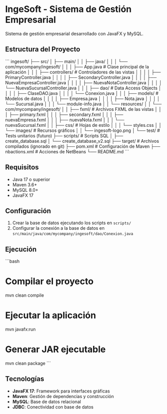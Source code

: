 # IngeSoft - Sistema de Gestión Empresarial

Sistema de gestión empresarial desarrollado con JavaFX y MySQL.

## Estructura del Proyecto

\`\`\`
ingesoft/
├── src/
│   ├── main/
│   │   ├── java/
│   │   │   └── com/mycompany/ingesoft/
│   │   │       ├── App.java                    # Clase principal de la aplicación
│   │   │       ├── controllers/                # Controladores de las vistas
│   │   │       │   ├── PrimaryController.java
│   │   │       │   ├── SecondaryController.java
│   │   │       │   ├── NuevaEmpresaController.java
│   │   │       │   ├── NuevaNotaController.java
│   │   │       │   └── NuevaSucursalController.java
│   │   │       ├── dao/                        # Data Access Objects
│   │   │       │   ├── ClaseDAO.java
│   │   │       │   └── Conexion.java
│   │   │       ├── models/                     # Modelos de datos
│   │   │       │   ├── Empresa.java
│   │   │       │   ├── Nota.java
│   │   │       │   └── Sucursal.java
│   │   │       └── module-info.java
│   │   └── resources/
│   │       └── com/mycompany/ingesoft/
│   │           ├── fxml/                       # Archivos FXML de las vistas
│   │           │   ├── primary.fxml
│   │           │   ├── secondary.fxml
│   │           │   ├── nuevaEmpresa.fxml
│   │           │   ├── nuevaNota.fxml
│   │           │   └── nuevaSucursal.fxml
│   │           ├── css/                        # Hojas de estilo
│   │           │   └── styles.css
│   │           └── images/                     # Recursos gráficos
│   │               └── ingesoft-logo.png
│   └── test/                                   # Tests unitarios (futuro)
├── scripts/                                    # Scripts SQL
│   ├── create_database.sql
│   └── create_database_v2.sql
├── target/                                     # Archivos compilados (ignorado en git)
├── pom.xml                                     # Configuración de Maven
├── nbactions.xml                               # Acciones de NetBeans
└── README.md
\`\`\`

## Requisitos

- Java 17 o superior
- Maven 3.6+
- MySQL 8.0+
- JavaFX 17

## Configuración

1. Crear la base de datos ejecutando los scripts en `scripts/`
2. Configurar la conexión a la base de datos en `src/main/java/com/mycompany/ingesoft/dao/Conexion.java`

## Ejecución

\`\`\`bash
# Compilar el proyecto
mvn clean compile

# Ejecutar la aplicación
mvn javafx:run

# Generar JAR ejecutable
mvn clean package
\`\`\`

## Tecnologías

- **JavaFX 17**: Framework para interfaces gráficas
- **Maven**: Gestión de dependencias y construcción
- **MySQL**: Base de datos relacional
- **JDBC**: Conectividad con base de datos
